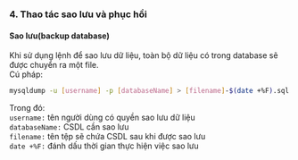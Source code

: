 <a name ="1.4"></a>  

### 4. Thao tác sao lưu và phục hồi  
#### Sao lưu(backup database)  
Khi sử dụng lệnh để sao lưu dữ liệu, toàn bộ dữ liệu có trong database sẽ được chuyển ra một file.  
Cú pháp:  
```sh
mysqldump -u [username] -p [databaseName] > [filename]-$(date +%F).sql
```  
Trong đó:  
`username:` tên người dùng có quyền sao lưu dữ liệu  
`databaseName:` CSDL cần sao lưu  
`filename:` tên tệp sẽ chứa CSDL sau khi được sao lưu  
`date +%F:` đánh dấu thời gian thực hiện việc sao lưu